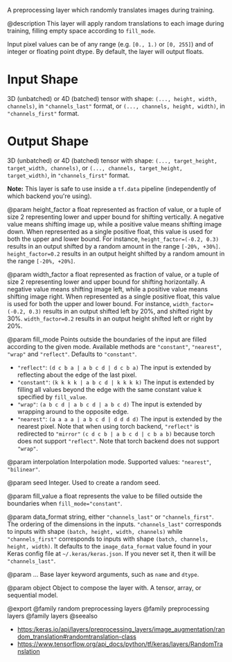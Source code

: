 A preprocessing layer which randomly translates images during training.

@description
This layer will apply random translations to each image during training,
filling empty space according to `fill_mode`.

Input pixel values can be of any range (e.g. `[0., 1.)` or `[0, 255]`) and
of integer or floating point dtype. By default, the layer will output
floats.

# Input Shape
3D (unbatched) or 4D (batched) tensor with shape:
`(..., height, width, channels)`, in `"channels_last"` format,
or `(..., channels, height, width)`, in `"channels_first"` format.

# Output Shape
3D (unbatched) or 4D (batched) tensor with shape:
    `(..., target_height, target_width, channels)`,
    or `(..., channels, target_height, target_width)`,
    in `"channels_first"` format.

**Note:** This layer is safe to use inside a `tf.data` pipeline
(independently of which backend you're using).

@param height_factor
a float represented as fraction of value, or a tuple of
size 2 representing lower and upper bound for shifting vertically. A
negative value means shifting image up, while a positive value means
shifting image down. When represented as a single positive float,
this value is used for both the upper and lower bound. For instance,
`height_factor=(-0.2, 0.3)` results in an output shifted by a random
amount in the range `[-20%, +30%]`. `height_factor=0.2` results in
an output height shifted by a random amount in the range
`[-20%, +20%]`.

@param width_factor
a float represented as fraction of value, or a tuple of
size 2 representing lower and upper bound for shifting horizontally.
A negative value means shifting image left, while a positive value
means shifting image right. When represented as a single positive
float, this value is used for both the upper and lower bound. For
instance, `width_factor=(-0.2, 0.3)` results in an output shifted
left by 20%, and shifted right by 30%. `width_factor=0.2` results
in an output height shifted left or right by 20%.

@param fill_mode
Points outside the boundaries of the input are filled
according to the given mode. Available methods are `"constant"`,
`"nearest"`, `"wrap"` and `"reflect"`. Defaults to `"constant"`.
- `"reflect"`: `(d c b a | a b c d | d c b a)`
    The input is extended by reflecting about the edge of the last
    pixel.
- `"constant"`: `(k k k k | a b c d | k k k k)`
    The input is extended by filling all values beyond
    the edge with the same constant value k specified by
    `fill_value`.
- `"wrap"`: `(a b c d | a b c d | a b c d)`
    The input is extended by wrapping around to the opposite edge.
- `"nearest"`: `(a a a a | a b c d | d d d d)`
    The input is extended by the nearest pixel.
Note that when using torch backend, `"reflect"` is redirected to
`"mirror"` `(c d c b | a b c d | c b a b)` because torch does not
support `"reflect"`.
Note that torch backend does not support `"wrap"`.

@param interpolation
Interpolation mode. Supported values: `"nearest"`,
`"bilinear"`.

@param seed
Integer. Used to create a random seed.

@param fill_value
a float represents the value to be filled outside the
boundaries when `fill_mode="constant"`.

@param data_format
string, either `"channels_last"` or `"channels_first"`.
The ordering of the dimensions in the inputs. `"channels_last"`
corresponds to inputs with shape `(batch, height, width, channels)`
while `"channels_first"` corresponds to inputs with shape
`(batch, channels, height, width)`. It defaults to the
`image_data_format` value found in your Keras config file at
`~/.keras/keras.json`. If you never set it, then it will be
`"channels_last"`.

@param ...
Base layer keyword arguments, such as `name` and `dtype`.

@param object
Object to compose the layer with. A tensor, array, or sequential model.

@export
@family random preprocessing layers
@family preprocessing layers
@family layers
@seealso
+ <https:/keras.io/api/layers/preprocessing_layers/image_augmentation/random_translation#randomtranslation-class>
+ <https://www.tensorflow.org/api_docs/python/tf/keras/layers/RandomTranslation>
